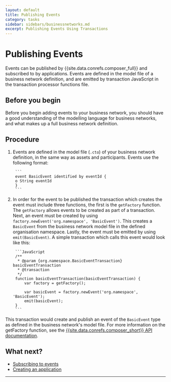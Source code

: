 ```yaml
---
layout: default
title: Publishing Events
category: tasks
sidebar: sidebars/businessnetworks.md
excerpt: Publishing Events Using Transactions
---
```


# Publishing Events

Events can be published by {{site.data.conrefs.composer_full}} and subscribed to by applications. Events are defined in the model file of a business network definition, and are emitted by transaction JavaScript in the transaction processor functions file.

## Before you begin

Before you begin adding events to your business network, you should have a good understanding of the modelling language for business networks, and what makes up a full business network definition.

## Procedure

1. Events are defined in the model file (`.cto`) of your business network definition, in the same way as assets and participants. Events use the following format:

        ```
        event BasicEvent identified by eventId {
        o String eventId
        }
        ```

2. In order for the event to be published the transaction which creates the event must include three functions, the first is the `getFactory` function. The `getFactory` allows events to be created as part of a transaction. Next, an event must be created by using `factory.newEvent('org.namespace', 'BasicEvent')`. This creates a `BasicEvent` from the business network model file in the defined organisation namespace. Lastly, the event must be emitted by using `emit(BasicEvent)`. A simple transaction which calls this event would look like this:

        ```JavaScript
        /**
         * @param {org.namespace.BasicEventTransaction} basicEventTransaction
         * @transaction
         */
        function basicEventTransaction(basicEventTransaction) {
            var factory = getFactory();

            var basicEvent = factory.newEvent('org.namespace', 'BasicEvent');
            emit(basicEvent);
        }
        ```

This transaction would create and publish an event of the `BasicEvent` type as defined in the business network's model file. For more information on the getFactory function, see the [{{site.data.conrefs.composer_short}} API documentation](https://hyperledger.github.io/composer/jsdoc/module-composer-runtime.html#getFactory).

## What next?

* [Subscribing to events](../applications/subscribing-to-events.html)
* [Creating an application](../applications/genapp.html)

---
